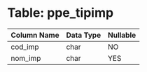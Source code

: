 # Table: ppe_tipimp

| Column Name | Data Type | Nullable |
|-------------|-----------|----------|
| cod_imp | char | NO |
| nom_imp | char | YES |
